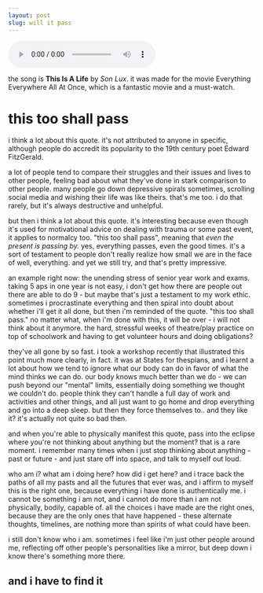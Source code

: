 ```yaml
---
layout: post
slug: will it pass
---
```

<audio autoplay loop
        controls
        src="https://github.com/bopling/bopling.github.io/blob/gh-pages/docs/audio/thisisalife.mp3?raw=true">
            <a href="https://github.com/bopling/bopling.github.io/blob/gh-pages/docs/audio/thisisalife.mp3?raw=true">
                Download audio
            </a>
</audio>

the song is **This Is A Life** by *Son Lux*. it was made for the movie Everything Everywhere All At Once, which is a fantastic movie and a must-watch.

# this too shall pass

i think a lot about this quote. it's not attributed to anyone in specific, although people do accredit its popularity to the 19th century poet Edward FitzGerald.

a lot of people tend to compare their struggles and their issues and lives to other people, feeling bad about what they've done in stark comparison to other people. many people go down depressive spirals sometimes, scrolling social media and wishing their life was like theirs. that's me too. i do that rarely, but it's always destructive and unhelpful.

but then i think a lot about this quote. it's interesting because even though it's used for motivational advice on dealing with trauma or some past event, it applies to normalcy too. "this too shall pass", meaning that *even the present is passing by.* yes, everything passes, even the good times. it's a sort of testament to people don't really realize how small we are in the face of well, everything. and yet we still try, and that's pretty impressive.

an example right now: the unending stress of senior year work and exams. taking 5 aps in one year is not easy, i don't get how there are people out there are able to do 9 - but maybe that's just a testament to my work ethic. sometimes i procrastinate everything and then spiral into doubt about whether i'll get it all done, but then i'm reminded of the quote. "this too shall pass." no matter what, when i'm done with this, it will be over - i will not think about it anymore. the hard, stressful weeks of theatre/play practice on top of schoolwork and having to get volunteer hours and doing obligations?

they've all gone by so fast. i took a workshop recently that illustrated this point much more clearly, in fact. it was at States for thespians, and i learnt a lot about how we tend to ignore what our body can do in favor of what the mind thinks we can do. our body knows much better than we do - we can push beyond our "mental" limits, essentially doing something we thought we couldn't do. people think they can't handle a full day of work and activities and other things, and all just want to go home and drop everything and go into a deep sleep. but then they force themselves to.. and they like it? it's actually not quite so bad then.

and when you're able to physically manifest this quote, pass into the eclipse where you're not thinking about anything but the moment? that is a rare moment. i remember many times when i just stop thinking about anything - past or future - and just stare off into space, and talk to myself out loud.

who am i? what am i doing here? how did i get here? and i trace back the paths of all my pasts and all the futures that ever was, and i affirm to myself this is the right one, because everything i have done is authentically me. i cannot be something i am not, and i cannot do more than i am not physically, bodily, capable of. all the choices i have made are the right ones, because they are the only ones that have happened - these alternate thoughts, timelines, are nothing more than spirits of what could have been.

i still don't know who i am. sometimes i feel like i'm just other people around me, reflecting off other people's personalities like a mirror, but deep down i know there's something more there.

## and i have to find it
